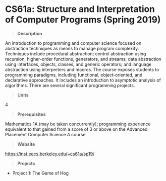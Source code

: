 # CS61a: Structure and Interpretation of Computer Programs (Spring 2019)
>**Description**

An introduction to programming and computer science focused on abstraction techniques as means to manage program complexity. Techniques include procedural abstraction; control abstraction using recursion, higher-order functions, generators, and streams; data abstraction using interfaces, objects, classes, and generic operators; and language abstraction using interpreters and macros. The course exposes students to programming paradigms, including functional, object-oriented, and declarative approaches. It includes an introduction to asymptotic analysis of algorithms. There are several significant programming projects.

>**Units**

4

>**Prerequisites**

Mathematics 1A (may be taken concurrently); programming experience equivalent to that gained from a score of 3 or above on the Advanced Placement Computer Science A course

>**Website**

https://inst.eecs.berkeley.edu/~cs61a/sp19/

>**Projects**

- Project 1: The Game of Hog

